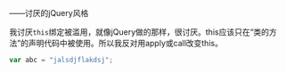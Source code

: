 <script type="application/ld+json">
{
    "@context": "http://schema.org/",
    "@type": "CreativeWork",
    "headline": "不要滥用this绑定",
    "dateCreated": "2016-08-14T02:20+08:00"
}
</script>

——讨厌的jQuery风格

我讨厌`this`绑定被滥用，就像jQuery做的那样，很讨厌。this应该只在“类的方法”的声明代码中被使用。所以我反对用apply或call改变this。

```js
var abc = "jalsdjflakdsj";
```
